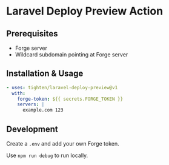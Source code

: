 # Laravel Deploy Preview Action

## Prerequisites

- Forge server
- Wildcard subdomain pointing at Forge server

## Installation & Usage

```yml
- uses: tighten/laravel-deploy-preview@v1
  with:
    forge-token: ${{ secrets.FORGE_TOKEN }}
    servers: |
      example.com 123
```

## Development

Create a `.env` and add your own Forge token.

Use `npm run debug` to run locally.
